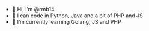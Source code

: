 - 👋 Hi, I’m @rmb14
- 👀 I can code in Python, Java and a bit of PHP and JS
- 🌱 I’m currently learning Golang, JS and PHP

<!---
rmb14/rmb14 is a ✨ special ✨ repository because its `README.md` (this file) appears on your GitHub profile.
You can click the Preview link to take a look at your changes.
--->
